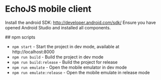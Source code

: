 # EchoJS mobile client

Install the android SDK: http://developer.android.com/sdk/ Ensure you have opened
Android Studio and installed all components.

## npm scripts

* `npm start` - Start the project in dev mode, available at http://localhost:8000
* `npm run build` - Build the project in dev mode
* `npm run build:release` - Build the project for release
* `npm run emulate` - Open the mobile emulator in dev mode
* `npm run emulate:release` - Open the mobile emulate in release mode
